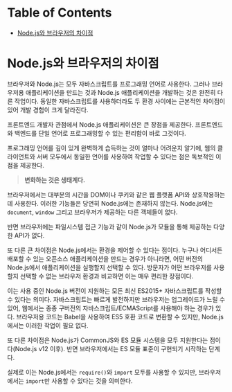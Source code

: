 # Table of Contents

- [Node.js와 브라우저의 차이점](#nodejs와-브라우저의-차이점)

# Node.js와 브라우저의 차이점

브라우저와 Node.js는 모두 자바스크립트를 프로그래밍 언어로 사용한다. 그러나 브라우저용 애플리케이션을 만드는 것과 Node.js 애플리케이션을 개발하는 것은 완전히 다른 작업이다. 동일한 자바스크립트를 사용하더라도 두 환경 사이에는 근본적인 차이점이 있어 개발 경험이 크게 달라진다.

프론트엔드 개발자 관점에서 Node.js 애플리케이션은 큰 장점을 제공한다. 프론트엔드와 백엔드를 단일 언어로 프로그래밍할 수 있는 편리함이 바로 그것이다.

프로그래밍 언어를 깊이 있게 완벽하게 습득하는 것이 얼마나 어려운지 알기에, 웹의 클라이언트와 서버 모두에서 동일한 언어를 사용하여 작업할 수 있다는 점은 독보적인 이점을 제공한다.

> **변화하는 것은 생태계다.**

브라우저에서는 대부분의 시간을 DOM이나 쿠키와 같은 웹 플랫폼 API와 상호작용하는 데 사용한다. 이러한 기능들은 당연히 Node.js에는 존재하지 않는다. Node.js에는 `document`, `window` 그리고 브라우저가 제공하는 다른 객체들이 없다.

반면 브라우저에는 파일시스템 접근 기능과 같이 Node.js가 모듈을 통해 제공하는 다양한 API가 없다.

또 다른 큰 차이점은 Node.js에서는 환경을 제어할 수 있다는 점이다. 누구나 어디서든 배포할 수 있는 오픈소스 애플리케이션을 만드는 경우가 아니라면, 어떤 버전의 Node.js에서 애플리케이션을 실행할지 선택할 수 있다. 방문자가 어떤 브라우저를 사용할지 선택할 수 없는 브라우저 환경과 비교하면 이는 매우 편리한 장점이다.

이는 사용 중인 Node.js 버전이 지원하는 모든 최신 ES2015+ 자바스크립트를 작성할 수 있다는 의미다. 자바스크립트는 빠르게 발전하지만 브라우저는 업그레이드가 느릴 수 있어, 웹에서는 종종 구버전의 자바스크립트/ECMAScript를 사용해야 하는 경우가 있다. 브라우저용 코드는 Babel을 사용하여 ES5 호환 코드로 변환할 수 있지만, Node.js에서는 이러한 작업이 필요 없다.

또 다른 차이점은 Node.js가 CommonJS와 ES 모듈 시스템을 모두 지원한다는 점이다(Node.js v12 이후). 반면 브라우저에서는 ES 모듈 표준이 구현되기 시작하는 단계다.

실제로 이는 Node.js에서는 `require()`와 `import` 모두를 사용할 수 있지만, 브라우저에서는 `import`만 사용할 수 있다는 것을 의미한다.
